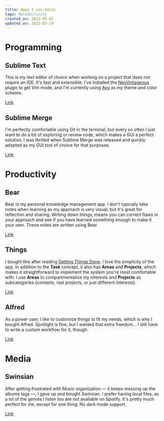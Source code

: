 ```yaml
---
title: Apps I use daily
tags: #productivity
created_on: 2022-05-02
updated_on: 2022-07-19
---
```


# Programming

## Sublime Text

This is my text editor of choice when working on a project that does not require an IDE. It's fast and extensible. I've installed the [NeoVintageous](https://github.com/NeoVintageous/NeoVintageous) plugin to get Vim mode, and I'm currently using [Ayu](https://packagecontrol.io/packages/ayu) as my theme and color scheme.

[Link](https://www.sublimetext.com/)

## Sublime Merge

I'm perfectly comfortable using Git in the terminal, but every so often I just want to do a bit of exploring or review code, which makes a GUI a perfect solution. I was thrilled when Sublime Merge was released and quickly adopted as my GUI tool of choice for that purposes.

[Link](https://www.sublimemerge.com/)

# Productivity

## Bear

Bear is my personal knowledge management app. I don't typically take notes when learning as my approach is very visual, but it's great for reflection and sharing. Writing down things, means you can correct flaws in your approach and see if you have learned something enough to make it your own. These notes are written using Bear.

[Link](https://bear.app)

## Things

I bought this after reading [Getting Things Done](https://www.goodreads.com/book/show/1633.Getting_Things_Done). I love the simplicity of the app. In addition to the **Task** concept, it also has **Areas** and **Projects**, which makes it straightforward to implement the system you're most comfortable with. I use **Areas** to compartmentalize my interests and **Projects** as subcategories (contexts, real projects, or just different interests).

[Link](https://culturedcode.com/things/)

## Alfred

As a power user, I like to customize things to fit my needs, which is why I bought Alfred. Spotlight is fine, but I wanted that extra freedom… I still have to write a custom workflow for it, though.

[Link](https://www.alfredapp.com)

# Media

## Swinsian

After getting frustrated with Music organization — it keeps messing up the albums tags —, I gave up and bought Swinsian. I prefer having local files, as a lot of the genres I listen too are not available on Spotify. It's pretty much perfect for me, except for one thing: No dark mode support.

[Link](https://swinsian.com)